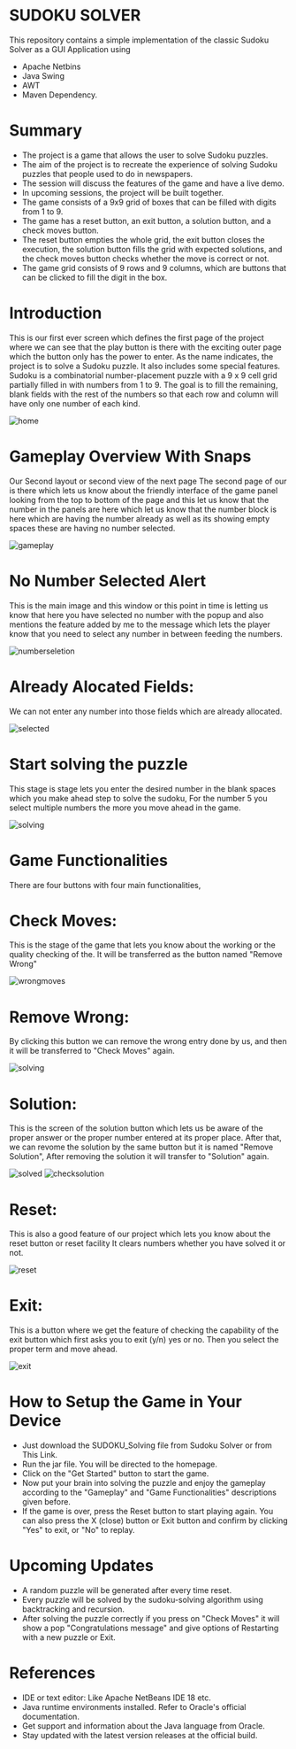 # SUDOKU SOLVER
This repository contains a simple implementation of the classic Sudoku Solver as a GUI Application using 
  * Apache Netbins
  * Java Swing
  * AWT
  * Maven Dependency.

# Summary
* The project is a game that allows the user to solve Sudoku puzzles.
* The aim of the project is to recreate the experience of solving Sudoku puzzles that people used to do in newspapers.
* The session will discuss the features of the game and have a live demo.
* In upcoming sessions, the project will be built together.
* The game consists of a 9x9 grid of boxes that can be filled with digits from 1 to 9.
* The game has a reset button, an exit button, a solution button, and a check moves button.
* The reset button empties the whole grid, the exit button closes the execution, the solution button fills the grid with expected solutions, and the check moves button checks whether the move is correct or not.
* The game grid consists of 9 rows and 9 columns, which are buttons that can be clicked to fill the digit in the box.

# Introduction
This is our first ever screen which defines the first page of the project where we can see that the play button is there with the exciting outer page which the button only has the power to enter.
As the name indicates, the project is to solve a Sudoku puzzle. It also includes some special features. 
Sudoku is a combinatorial number-placement puzzle with a 9 x 9 cell grid partially filled in with numbers from 1 to 9. The goal is to fill the remaining, blank fields with the rest of the numbers so that each row and column will have only one number of each kind.

![home](https://github.com/Garaisourav12/SUDOKU_Solving/assets/101336956/5f52abbd-6000-4f13-8c9e-c475735a73b3)


# Gameplay Overview With Snaps
Our Second layout or second view of the next page 
The second page of our is there which lets us know about the friendly interface of the game panel looking from the top to bottom of the page and this let us know that the number in the panels are here which let us know that the number block is here which are having the number already as well as its showing empty spaces these are having no number selected. 

![gameplay](https://github.com/Garaisourav12/SUDOKU_Solving/assets/101336956/df2b0dfe-a801-4cfa-8c38-8075e648287f)


# No Number Selected Alert 
This is the main image and this window or this point in time is letting us know that here you have selected no number with the popup and also mentions the feature added by me to the message which lets the player know that you need to select any number in between feeding the numbers. 

![numberseletion](https://github.com/Garaisourav12/SUDOKU_Solving/assets/101336956/4517ce84-d939-474c-be29-9e1d43224f59)


# Already Alocated Fields:
We can not enter any number into those fields which are already allocated.

![selected](https://github.com/Garaisourav12/SUDOKU_Solving/assets/101336956/e19d5291-4d78-418a-ac3a-404c7db9f355)


#  Start solving the puzzle
This stage is stage lets you enter the desired number in the blank spaces which you make ahead step to solve the sudoku, For the number 5 you select multiple numbers the more you move ahead in the game. 

![solving](https://github.com/Garaisourav12/SUDOKU_Solving/assets/101336956/5cfb5ae3-430f-4674-9c24-4efc4a0b1d12)


# Game Functionalities
There are four buttons with four main functionalities, 

# Check Moves: 
This is the stage of the game that lets you know about the working or the quality checking of the. It will be transferred as the button named "Remove Wrong"
  
  ![wrongmoves](https://github.com/Garaisourav12/SUDOKU_Solving/assets/101336956/d845d052-41b4-494a-b5bc-581e234bdbbb)


# Remove Wrong: 
By clicking this button we can remove the wrong entry done by us, and then it will be transferred to "Check Moves" again.
  
  ![solving](https://github.com/Garaisourav12/SUDOKU_Solving/assets/101336956/54c2a440-e10d-4dff-964a-f6209dc01456)


# Solution: 
This is the screen of the solution button which lets us be aware of the proper answer or the proper number entered at its proper place. After that, we can revome the solution by the same button but it is named "Remove Solution", After removing the solution it will transfer to "Solution" again.
  
  ![solved](https://github.com/Garaisourav12/SUDOKU_Solving/assets/101336956/61f171d2-b28e-4912-a79f-7a89fa6e6f76)
![checksolution](https://github.com/Garaisourav12/SUDOKU_Solving/assets/101336956/3a4aebb2-fec1-4f7c-8279-aebec1249928)


# Reset: 
This is also a good feature of our project which lets you know about the reset button or reset facility It clears numbers whether you have solved it or not.

  ![reset](https://github.com/Garaisourav12/SUDOKU_Solving/assets/101336956/c017c4a9-b341-42a6-ba2b-eae3b7db60b6)


# Exit: 
This is a button where we get the feature of checking the capability of the exit button which first asks you to exit (y/n) yes or no. Then you select the proper term and move ahead.
  
  ![exit](https://github.com/Garaisourav12/SUDOKU_Solving/assets/101336956/52445d95-3f73-4aaf-a2b4-1b2696b75b2c)

# How to Setup the Game in Your Device
* Just download the SUDOKU_Solving file from Sudoku Solver or from This Link.
* Run the jar file. You will be directed to the homepage.
* Click on the "Get Started" button to start the game.
* Now put your brain into solving the puzzle and enjoy the gameplay according to the "Gameplay" and "Game Functionalities" descriptions given before.
* If the game is over, press the Reset button to start playing again. You can also press the X (close) button or Exit button and confirm by clicking "Yes" to exit, or "No" to replay.

# Upcoming Updates
 * A random puzzle will be generated after every time reset.
 * Every puzzle will be solved by the sudoku-solving algorithm using backtracking and recursion.
 * After solving the puzzle correctly if you press on "Check Moves" it will show a pop "Congratulations message" and give options of Restarting with a new puzzle or Exit.
 
# References
 * IDE or text editor: Like Apache NetBeans IDE 18 etc.
 * Java runtime environments installed. Refer to Oracle's official documentation.
 * Get support and information about the Java language from Oracle.
 * Stay updated with the latest version releases at the official build.
